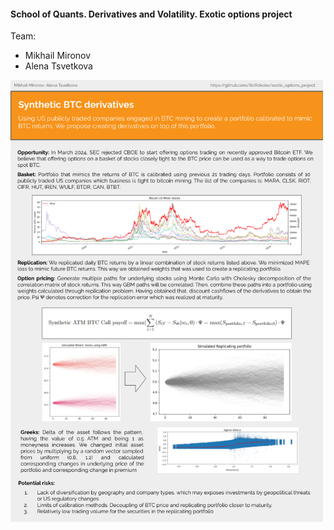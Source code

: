 <h4>School of Quants. Derivatives and Volatility. Exotic options project</h4>

Team: 
<ul>
  <li>Mikhail Mironov</li>
  <li>Alena Tsvetkova</li>
</ul>

<img src="./main_files/SoQ_Derivatives_Vol.png" alt="Tensorboard. Model 1" width="500">
